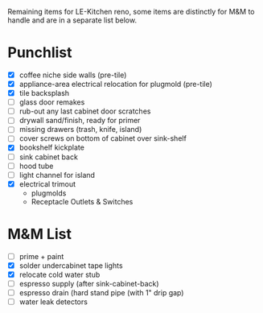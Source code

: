 Remaining items for LE-Kitchen reno, some items are distinctly for M&M to handle and are in a separate list below.

# Punchlist

- [x] coffee niche side walls (pre-tile)
- [x] appliance-area electrical relocation for plugmold (pre-tile)
- [x] tile backsplash
- [ ] glass door remakes
- [ ] rub-out any last cabinet door scratches
- [ ] drywall sand/finish, ready for primer
- [ ] missing drawers (trash, knife, island)
- [ ] cover screws on bottom of cabinet over sink-shelf
- [x] bookshelf kickplate
- [ ] sink cabinet back
- [ ] hood tube
- [ ] light channel for island
- [x] electrical trimout
  - plugmolds
  - Receptacle Outlets & Switches

# M&M List

- [ ] prime + paint
- [x] solder undercabinet tape lights
- [x] relocate cold water stub
- [ ] espresso supply (after sink-cabinet-back)
- [ ] espresso drain (hard stand pipe (with 1" drip gap)
- [ ] water leak detectors
